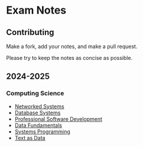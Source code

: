 # Exam Notes

## Contributing

Make a fork, add your notes, and make a pull request.

Please try to keep the notes as concise as possible.

## 2024-2025

### Computing Science

- [Networked Systems](https://github.com/MatthewMckee4/exam_notes/releases/latest/download/networked_systems-notes.pdf)
- [Database Systems](https://github.com/MatthewMckee4/exam_notes/releases/latest/download/database_systems-notes.pdf)
- [Professional Software Development](https://github.com/MatthewMckee4/exam_notes/releases/latest/download/professional_software_development-notes.pdf)
- [Data Fundamentals](https://github.com/MatthewMckee4/exam_notes/releases/latest/download/data_fundamentals-notes.pdf)
- [Systems Programming](https://github.com/MatthewMckee4/exam_notes/releases/latest/download/systems_programming-notes.pdf)
- [Text as Data](https://github.com/MatthewMckee4/exam_notes/releases/latest/download/text_as_data-notes.pdf)
